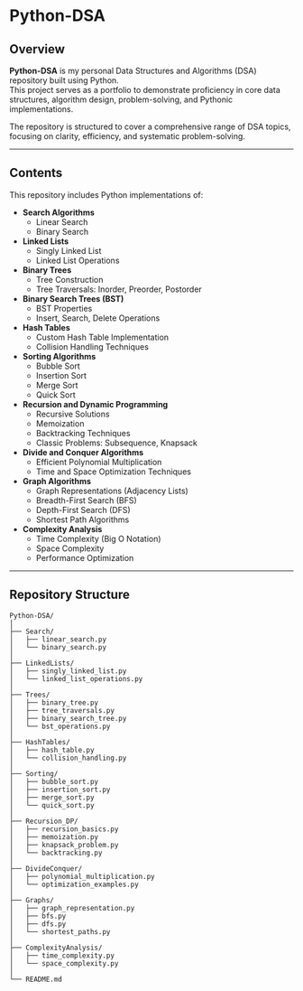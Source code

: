 # Python-DSA

## Overview
**Python-DSA** is my personal Data Structures and Algorithms (DSA) repository built using Python.  
This project serves as a portfolio to demonstrate proficiency in core data structures, algorithm design, problem-solving, and Pythonic implementations.

The repository is structured to cover a comprehensive range of DSA topics, focusing on clarity, efficiency, and systematic problem-solving.

---

## Contents
This repository includes Python implementations of:

- **Search Algorithms**
  - Linear Search
  - Binary Search
- **Linked Lists**
  - Singly Linked List
  - Linked List Operations
- **Binary Trees**
  - Tree Construction
  - Tree Traversals: Inorder, Preorder, Postorder
- **Binary Search Trees (BST)**
  - BST Properties
  - Insert, Search, Delete Operations
- **Hash Tables**
  - Custom Hash Table Implementation
  - Collision Handling Techniques
- **Sorting Algorithms**
  - Bubble Sort
  - Insertion Sort
  - Merge Sort
  - Quick Sort
- **Recursion and Dynamic Programming**
  - Recursive Solutions
  - Memoization
  - Backtracking Techniques
  - Classic Problems: Subsequence, Knapsack
- **Divide and Conquer Algorithms**
  - Efficient Polynomial Multiplication
  - Time and Space Optimization Techniques
- **Graph Algorithms**
  - Graph Representations (Adjacency Lists)
  - Breadth-First Search (BFS)
  - Depth-First Search (DFS)
  - Shortest Path Algorithms
- **Complexity Analysis**
  - Time Complexity (Big O Notation)
  - Space Complexity
  - Performance Optimization

---

## Repository Structure
```text
Python-DSA/
│
├── Search/
│   ├── linear_search.py
│   └── binary_search.py
│
├── LinkedLists/
│   ├── singly_linked_list.py
│   └── linked_list_operations.py
│
├── Trees/
│   ├── binary_tree.py
│   ├── tree_traversals.py
│   ├── binary_search_tree.py
│   └── bst_operations.py
│
├── HashTables/
│   ├── hash_table.py
│   └── collision_handling.py
│
├── Sorting/
│   ├── bubble_sort.py
│   ├── insertion_sort.py
│   ├── merge_sort.py
│   └── quick_sort.py
│
├── Recursion_DP/
│   ├── recursion_basics.py
│   ├── memoization.py
│   ├── knapsack_problem.py
│   └── backtracking.py
│
├── DivideConquer/
│   ├── polynomial_multiplication.py
│   └── optimization_examples.py
│
├── Graphs/
│   ├── graph_representation.py
│   ├── bfs.py
│   ├── dfs.py
│   └── shortest_paths.py
│
├── ComplexityAnalysis/
│   ├── time_complexity.py
│   └── space_complexity.py
│
└── README.md
